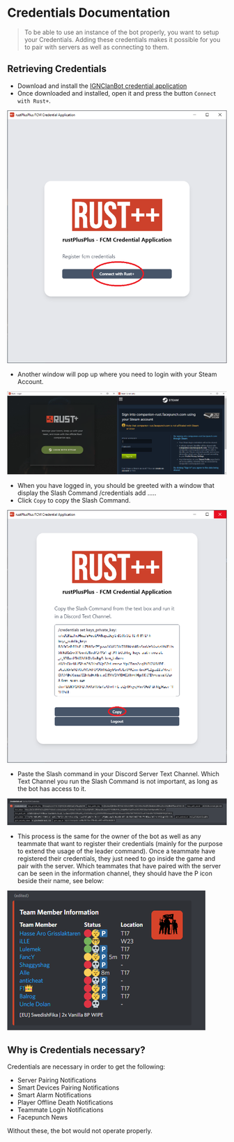 # Credentials Documentation

> To be able to use an instance of the bot properly, you want to setup your Credentials. Adding these credentials makes it possible for you to pair with servers as well as connecting to them.

## Retrieving Credentials

* Download and install the [IGNClanBot credential application](https://github.com/alexemanuelol/IGNClanBot-credential-application/releases/download/v1.4.0/IGNClanBot-1.4.0-win-x64.exe)
* Once downloaded and installed, open it and press the button `Connect with Rust+`.

![IGNClanBot Credential Application Image](images/bot_setup/fcm_credential_application_connect.png)

* Another window will pop up where you need to login with your Steam Account.

![Steam Account login Image](images/bot_setup/steam_login.png)

* When you have logged in, you should be greeted with a window that display the Slash Command /credentials add .....
* Click `Copy` to copy the Slash Command.

![Credentials copy Image](images/bot_setup/credentials_copy.png)

* Paste the Slash command in your Discord Server Text Channel. Which Text Channel you run the Slash Command is not important, as long as the bot has access to it.

![Credentials discord Image](images/bot_setup/credentials_discord.png)

* This process is the same for the owner of the bot as well as any teammate that want to register their credentials (mainly for the purpose to extend the usage of the leader command). Once a teammate have registered their credentials, they just need to go inside the game and pair with the server. Which teammates that have paired with the server can be seen in the information channel, they should have the P icon beside their name, see below:

![Teammates Paired with Server](images/bot_setup/teammates_paired.png)

## Why is Credentials necessary?

Credentials are necessary in order to get the following:

* Server Pairing Notifications
* Smart Devices Pairing Notifications
* Smart Alarm Notifications
* Player Offline Death Notifications
* Teammate Login Notifications
* Facepunch News

Without these, the bot would not operate properly.